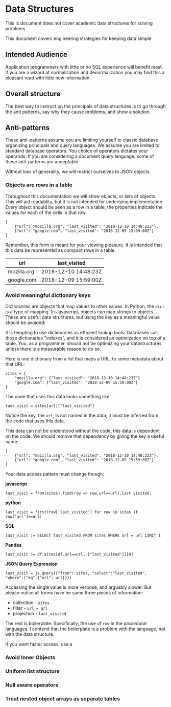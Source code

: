 # Data Structures

This is document does not cover academic data structures for solving problems

This document covers engineering strategies for keeping data simple

## Intended Audience 

Application programmers with little or no SQL experience will benefit most. If you are a wizard at normalization and denormalization you may find this a pleasant read with little new information.

## Overall structure

The best way to instruct on the principals of data structures is to go through the anti patterns, say why they cause problems, and show a solution.

## Anti-patterns

These anti-patterns assume you are limiting yourself to classic database organizing principals and query languages.  We assume you are limited to standard database operators. You choice of operators dictates your operands. If you are considering a document query language, some of these anti-patterns are acceptable.

Without loss of generality, we will restrict ourselves to JSON objects. 

### Objects are rows in a table

Throughout this documentation we will show objects, or lists of objects. This will aid readablity, but it is not intended for underlying implementation. Every object should be seen as a row in a table; the properties indicate the values for each of the cells in that row. 

    [
        {"url": "mozilla.org", "last_visited": "2018-12-10 14:48:23Z"},
        {"url": "google.com", "last_visited": "2018-12-09 15:59:00Z"}
    ]

Remember, this form is meant for your viewing pleasure. It is intended that this data be represented as compact rows in a table:

|     url     |      last_visited    |
| ----------- | -------------------- |
| mozilla.org | 2018-12-10 14:48:23Z |
| google.com  | 2018-12-09 15:59:00Z |




### Avoid meaningful dictionary keys

Dictionaries are objects that map values to other values. In Python, the `dict` is a type of mapping. In Javascript, objects can map strings to objects. These are useful data structures, but using the key as a meaningful value should be avoided: 

It is tempting to use dictionaries as efficient lookup tools: Databases call those dictionaries "indexes", and it is considered an optimization on top of a table. You, as a programmer, should not be optimizing your datastructures unless there is a measurable reason to do so.

Here is one dictionary from a list that maps a URL, to some metadata about that URL:

    sites = {
        "mozilla.org": {"last_visited": "2018-12-10 14:48:23Z"}
        "google.com": {"last_visited": "2018-12-09 15:59:00Z"}
    }

The code that uses this data looks something like

    last_visit = sites[url]["last_visited"]

Notice the key, the `url`, is not named in the data; it must be inferred from the code that uses this data.


This data can not be understood without the code, this data is dependent on the code. We should remove that dependency by giving the key a useful name:

    [
        {"url": "mozilla.org", "last_visited": "2018-12-10 14:48:23Z"},
        {"url": "google.com", "last_visited": "2018-12-09 15:59:00Z"}
    ]


Your data access pattern must change though:

**javascript**

    last_visit = from(sites).find(row => row.url==url).last visited;


**python**

	last_visit = first(row['last_visited'] for row in sites if row['url']==url)


**SQL**

    last_visit := SELECT last_visited FROM sites WHERE url = url LIMIT 1

**Pandas**

	last_visit := df.sites[df.url==url, ["last_visited"]][0]

**JSON Query Expression**

    last_visit = jx.query({"from": sites, "select":"last_visited", "where":{"eq":{"url": url}}})

Accessing the single value is more verbose, and arguably slower. But please notice all forms have he same three pieces of information:

* collection - `sites`
* filter - `url = url`
* projection - `last_visited`

The rest is boilerplate: Specifically, the use of `row` in the procedural languages.  I contend that the boilerplate is a problem with the language, not with the data structure.



If you want faster access, use a 



### Avoid Inner Objects


### Uniform list structure


### Null aware operators


### Treat nested object arrays as separate tables






